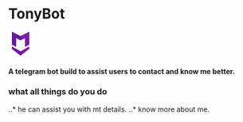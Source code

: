 
# TonyBot

![click on the logo to talk to Tony](https://github.com/adam-p/markdown-here/raw/master/src/common/images/icon48.png "hey,there")

<h4>A telegram bot build to assist users to contact and know me better.</h4>
<h3>what all things do you do</h3>

..* he can assist you with mt details.
..* know more about me.


